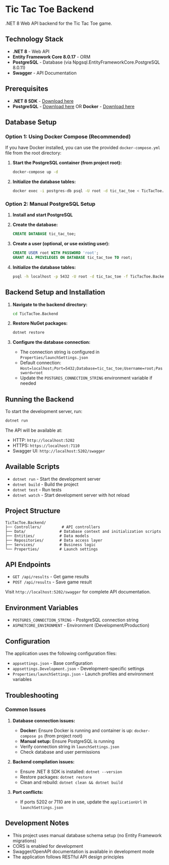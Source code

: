 # Tic Tac Toe Backend

.NET 8 Web API backend for the Tic Tac Toe game.

## Technology Stack

- **.NET 8** - Web API
- **Entity Framework Core 8.0.17** - ORM
- **PostgreSQL** - Database (via Npgsql.EntityFrameworkCore.PostgreSQL 8.0.11)
- **Swagger** - API Documentation

## Prerequisites

- **.NET 8 SDK** - [Download here](https://dotnet.microsoft.com/download/dotnet/8.0)
- **PostgreSQL** - [Download here](https://www.postgresql.org/download/) OR **Docker** - [Download here](https://www.docker.com/get-started)

## Database Setup

### Option 1: Using Docker Compose (Recommended)

If you have Docker installed, you can use the provided `docker-compose.yml` file from the root directory:

1. **Start the PostgreSQL container (from project root):**

   ```bash
   docker-compose up -d
   ```

2. **Initialize the database tables:**

   ```bash
   docker exec -i postgres-db psql -U root -d tic_tac_toe < TicTacToe.Backend/Data/Init.sql
   ```

### Option 2: Manual PostgreSQL Setup

1. **Install and start PostgreSQL**

2. **Create the database:**

   ```sql
   CREATE DATABASE tic_tac_toe;
   ```

3. **Create a user (optional, or use existing user):**

   ```sql
   CREATE USER root WITH PASSWORD 'root';
   GRANT ALL PRIVILEGES ON DATABASE tic_tac_toe TO root;
   ```

4. **Initialize the database tables:**

   ```bash
   psql -h localhost -p 5432 -U root -d tic_tac_toe -f TicTacToe.Backend/Data/Init.sql
   ```

## Backend Setup and Installation

1. **Navigate to the backend directory:**

   ```bash
   cd TicTacToe.Backend
   ```

2. **Restore NuGet packages:**

   ```bash
   dotnet restore
   ```

3. **Configure the database connection:**
   - The connection string is configured in `Properties/launchSettings.json`
   - Default connection: `Host=localhost;Port=5432;Database=tic_tac_toe;Username=root;Password=root`
   - Update the `POSTGRES_CONNECTION_STRING` environment variable if needed

## Running the Backend

To start the development server, run:

```bash
dotnet run
```

The API will be available at:

- HTTP: `http://localhost:5202`
- HTTPS: `https://localhost:7110`
- Swagger UI: `http://localhost:5202/swagger`

## Available Scripts

- `dotnet run` - Start the development server
- `dotnet build` - Build the project
- `dotnet test` - Run tests
- `dotnet watch` - Start development server with hot reload

## Project Structure

```text
TicTacToe.Backend/
├── Controllers/         # API controllers
├── Data/               # Database context and initialization scripts
├── Entities/           # Data models
├── Repositories/       # Data access layer
├── Services/           # Business logic
└── Properties/         # Launch settings
```

## API Endpoints

- `GET /api/results` - Get game results
- `POST /api/results` - Save game result

Visit `http://localhost:5202/swagger` for complete API documentation.

## Environment Variables

- `POSTGRES_CONNECTION_STRING` - PostgreSQL connection string
- `ASPNETCORE_ENVIRONMENT` - Environment (Development/Production)

## Configuration

The application uses the following configuration files:

- `appsettings.json` - Base configuration
- `appsettings.Development.json` - Development-specific settings
- `Properties/launchSettings.json` - Launch profiles and environment variables

## Troubleshooting

### Common Issues

1. **Database connection issues:**
   - **Docker:** Ensure Docker is running and container is up: `docker-compose ps` (from project root)
   - **Manual setup:** Ensure PostgreSQL is running
   - Verify connection string in `launchSettings.json`
   - Check database and user permissions

2. **Backend compilation issues:**
   - Ensure .NET 8 SDK is installed: `dotnet --version`
   - Restore packages: `dotnet restore`
   - Clean and rebuild: `dotnet clean && dotnet build`

3. **Port conflicts:**
   - If ports 5202 or 7110 are in use, update the `applicationUrl` in `launchSettings.json`

## Development Notes

- This project uses manual database schema setup (no Entity Framework migrations)
- CORS is enabled for development
- Swagger/OpenAPI documentation is available in development mode
- The application follows RESTful API design principles
